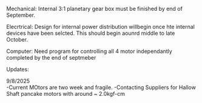 Mechanical:
Internal 3:1 planetary gear box must be finished by end of September. 


Elecrtrical:
Design for internal power distribution willbegin once hte internal devices have been selcted. This should begin aounrd middle to late October. 


Computer:
Need program for controlling all 4 motor independantly completed by the end of septmeber


Updates:


9/8/2025 \
-Current MOtors are two week and fragile. 
-Contacting Suppliers for Hallow Shaft pancake motors with around ~ 2.0kgf-cm


